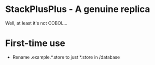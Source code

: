 # StackPlusPlus - A genuine replica

Well, at least it's not COBOL...

# First-time use

* Rename .example.*.store to just *.store in /database